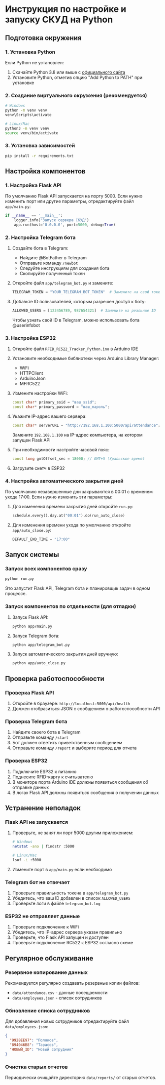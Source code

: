 # Инструкция по настройке и запуску СКУД на Python

## Подготовка окружения

### 1. Установка Python

Если Python не установлен:
1. Скачайте Python 3.8 или выше с [официального сайта](https://www.python.org/downloads/)
2. Установите Python, отметив опцию "Add Python to PATH" при установке

### 2. Создание виртуального окружения (рекомендуется)

```bash
# Windows
python -m venv venv
venv\Scripts\activate

# Linux/Mac
python3 -m venv venv
source venv/bin/activate
```

### 3. Установка зависимостей

```bash
pip install -r requirements.txt
```

## Настройка компонентов

### 1. Настройка Flask API

По умолчанию Flask API запускается на порту 5000. Если нужно изменить порт или другие параметры, отредактируйте файл `app/main.py`:

```python
if __name__ == '__main__':
    logger.info("Запуск сервера СКУД")
    app.run(host='0.0.0.0', port=5000, debug=True)
```

### 2. Настройка Telegram бота

1. Создайте бота в Telegram:
   - Найдите @BotFather в Telegram
   - Отправьте команду `/newbot`
   - Следуйте инструкциям для создания бота
   - Скопируйте полученный токен

2. Откройте файл `app/telegram_bot.py` и замените:
   ```python
   TELEGRAM_TOKEN = "YOUR_TELEGRAM_BOT_TOKEN"  # Замените на свой токен
   ```

3. Добавьте ID пользователей, которым разрешен доступ к боту:
   ```python
   ALLOWED_USERS = [123456789, 987654321]  # Замените на реальные ID
   ```

   Чтобы узнать свой ID в Telegram, можно использовать бота @userinfobot

### 3. Настройка ESP32

1. Откройте файл `RFID_RC522_Tracker_Python.ino` в Arduino IDE
2. Установите необходимые библиотеки через Arduino Library Manager:
   - WiFi
   - HTTPClient
   - ArduinoJson
   - MFRC522

3. Измените настройки WiFi:
   ```cpp
   const char* primary_ssid = "ваш_ssid";
   const char* primary_password = "ваш_пароль";
   ```

4. Укажите IP-адрес вашего сервера:
   ```cpp
   const char* serverURL = "http://192.168.1.100:5000/api/attendance";
   ```
   Замените `192.168.1.100` на IP-адрес компьютера, на котором запущен Flask API

5. При необходимости настройте часовой пояс:
   ```cpp
   const long gmtOffset_sec = 18000; // GMT+5 (Уральское время)
   ```

6. Загрузите скетч в ESP32

### 4. Настройка автоматического закрытия дней

По умолчанию незавершенные дни закрываются в 00:01 с временем ухода 17:00. Если нужно изменить эти параметры:

1. Для изменения времени закрытия дней откройте `run.py`:
   ```python
   schedule.every().day.at("00:01").do(run_auto_close)
   ```

2. Для изменения времени ухода по умолчанию откройте `app/auto_close.py`:
   ```python
   DEFAULT_END_TIME = "17:00"
   ```

## Запуск системы

### Запуск всех компонентов сразу

```bash
python run.py
```

Это запустит Flask API, Telegram бота и планировщик задач в одном процессе.

### Запуск компонентов по отдельности (для отладки)

1. Запуск Flask API:
   ```bash
   python app/main.py
   ```

2. Запуск Telegram бота:
   ```bash
   python app/telegram_bot.py
   ```

3. Запуск автоматического закрытия дней вручную:
   ```bash
   python app/auto_close.py
   ```

## Проверка работоспособности

### Проверка Flask API

1. Откройте в браузере: `http://localhost:5000/api/health`
2. Должен отобразиться JSON с сообщением о работоспособности API

### Проверка Telegram бота

1. Найдите своего бота в Telegram
2. Отправьте команду `/start`
3. Бот должен ответить приветственным сообщением
4. Отправьте команду `/report` и выберите период для отчета

### Проверка ESP32

1. Подключите ESP32 к питанию
2. Поднесите RFID-карту к считывателю
3. В мониторе порта Arduino IDE должны появиться сообщения об отправке данных
4. В логах Flask API должны появиться сообщения о получении данных

## Устранение неполадок

### Flask API не запускается

1. Проверьте, не занят ли порт 5000 другим приложением:
   ```bash
   # Windows
   netstat -ano | findstr :5000
   
   # Linux/Mac
   lsof -i :5000
   ```
2. Измените порт в `app/main.py` если необходимо

### Telegram бот не отвечает

1. Проверьте правильность токена в `app/telegram_bot.py`
2. Убедитесь, что ваш ID добавлен в список `ALLOWED_USERS`
3. Проверьте логи в файле `telegram_bot.log`

### ESP32 не отправляет данные

1. Проверьте подключение к WiFi
2. Убедитесь, что IP-адрес сервера указан правильно
3. Проверьте, что Flask API запущен и доступен
4. Проверьте подключение RC522 к ESP32 согласно схеме

## Регулярное обслуживание

### Резервное копирование данных

Рекомендуется регулярно создавать резервные копии файлов:
- `data/attendance.csv` - данные посещаемости
- `data/employees.json` - список сотрудников

### Обновление списка сотрудников

Для добавления новых сотрудников отредактируйте файл `data/employees.json`:
```json
{
  "992BEE97": "Поляков",
  "894046B8": "Тарасов",
  "НОВЫЙ_ID": "Новый сотрудник"
}
```

### Очистка старых отчетов

Периодически очищайте директорию `data/reports/` от старых отчетов. 